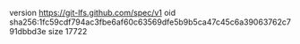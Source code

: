 version https://git-lfs.github.com/spec/v1
oid sha256:1fc59cdf794ac3fbe6af60c63569dfe5b9b5ca47c45c6a39063762c791dbbd3e
size 17722
